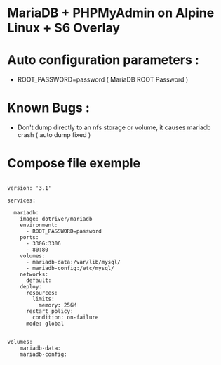 # MariaDB + PHPMyAdmin on Alpine Linux + S6 Overlay

# Auto configuration parameters :

- ROOT_PASSWORD=password ( MariaDB ROOT Password )

# Known Bugs :
- Don't dump directly to an nfs storage or volume, it causes mariadb crash ( auto dump fixed )

# Compose file exemple

```

version: '3.1'

services:

  mariadb:
    image: dotriver/mariadb
    environment:
      - ROOT_PASSWORD=password
    ports:
      - 3306:3306
      - 80:80
    volumes:
      - mariadb-data:/var/lib/mysql/
      - mariadb-config:/etc/mysql/
    networks:
      default:
    deploy:
      resources:
        limits:
          memory: 256M
      restart_policy:
        condition: on-failure
      mode: global


volumes:
    mariadb-data:
    mariadb-config:

```
